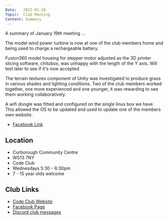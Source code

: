 ```yaml
---
Date:   2022-01-20
Topic:  Club Meeting
Content: Summary
---
```

A summary of January 19th meeting ...

The model wind power turbine is now at one of the club members home and being used to charge a rechargeable battery. 

Fusion360 model housing for stepper motor adjusted as the 3D printer slicing software, chitubox, was unhappy with the length of the Y axis. Will test later to see if it's now accepted 

The terrain textures component of Unity was investigated to produce grass in various shades and lighting conditions. Two of the club members worked together, one more experienced and one younger, it was rewarding to see them working collaboratively. 

A wifi dongle was fitted and configured on the single linux box we have. This allowed the OS to be updated and used to update one of the members own website.

* [Facebook Link](https://www.facebook.com/1481985248595237/posts/4520716994722032/)

## Location

* Curborough Community Centre
* WS13 7NY
* Code Club
* Wednesdays 5:30 - 6:30pm
* 7 - 15 year olds welcome

## Club Links

* [Code Club Website](https://lichfield-code-club.github.io/)
* [Facebook Page](https://www.facebook.com/LichfieldCoders)
* [Discord club messages](https://discord.gg/szz6xGK)

